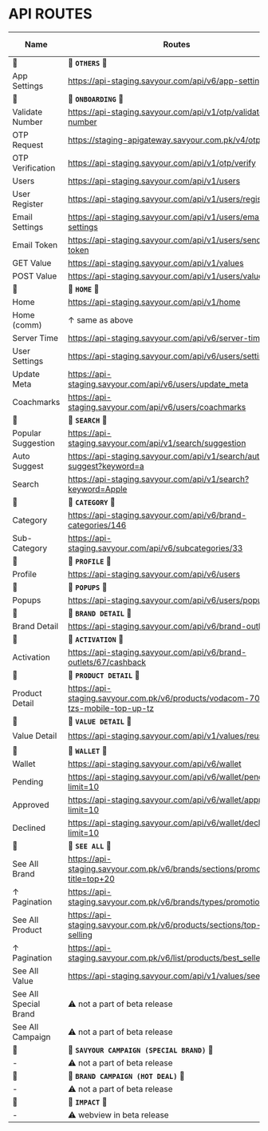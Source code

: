 # API ROUTES

Name|Routes|Old Response|New Response
-|-|-|-
🔗|🔗 **`OTHERS`** 🔗|🔗|🔗
App Settings|https://api-staging.savyour.com/api/v6/app-settings|-|✅
🔗|🔗 **`ONBOARDING`** 🔗|🔗|🔗
Validate Number|https://api-staging.savyour.com/api/v1/otp/validate-number|-|✅
OTP Request|https://staging-apigateway.savyour.com.pk/v4/otp/send|-|✅
OTP Verification|https://api-staging.savyour.com/api/v1/otp/verify|-|✅
Users|https://api-staging.savyour.com/api/v1/users|-|✅
User Register|https://api-staging.savyour.com/api/v1/users/register|-|✅
Email Settings|https://api-staging.savyour.com/api/v1/users/email-settings|-|✅
Email Token|https://api-staging.savyour.com/api/v1/users/send-token|-|✅
GET Value|https://api-staging.savyour.com/api/v1/values|-|✅
POST Value|https://api-staging.savyour.com/api/v1/users/values|-|✅
🔗|🔗 **`HOME`** 🔗|🔗|🔗
Home|https://api-staging.savyour.com/api/v1/home|-|[New](/v15/dashboard-api.json) ✅
Home (comm)|↑ same as above|-|[New](/v15/dashboard-api-2.json) ✅
Server Time|https://api-staging.savyour.com/api/v6/server-time|-|✅
User Settings|https://api-staging.savyour.com/api/v6/users/settings|-|✅
Update Meta|https://api-staging.savyour.com/api/v6/users/update_meta|-|✅
Coachmarks|https://api-staging.savyour.com/api/v6/users/coachmarks|-|✅
🔗|🔗 **`SEARCH`** 🔗|🔗|🔗
Popular Suggestion|https://api-staging.savyour.com/api/v1/search/suggestion|-|✅
Auto Suggest|https://api-staging.savyour.com/api/v1/search/auto-suggest?keyword=a|-|✅
Search|https://api-staging.savyour.com/api/v1/search?keyword=Apple|-|✅
🔗|🔗 **`CATEGORY`** 🔗|🔗|🔗
Category|https://api-staging.savyour.com/api/v6/brand-categories/146|-|-
Sub-Category|https://api-staging.savyour.com/api/v6/subcategories/33|-|-
🔗|🔗 **`PROFILE`** 🔗|🔗|🔗
Profile|https://api-staging.savyour.com/api/v6/users|-|-
🔗|🔗 **`POPUPS`** 🔗|🔗|🔗
Popups|https://api-staging.savyour.com/api/v6/users/popup|-|-
🔗|🔗 **`BRAND DETAIL`** 🔗|🔗|🔗
Brand Detail|https://api-staging.savyour.com/api/v6/brand-outlets/67|[Old](/v6/brand-detail.json)|[New](/v15/brand-detail.json)
🔗|🔗 **`ACTIVATION`** 🔗|🔗|🔗
Activation|https://api-staging.savyour.com/api/v6/brand-outlets/67/cashback|-|-
🔗|🔗 **`PRODUCT DETAIL`** 🔗|🔗|🔗
Product Detail|https://api-staging.savyour.com.pk/v6/products/vodacom-7000-tzs-mobile-top-up-tz|[Old](/v6/product-detail.json)|[New](/v15/product-detail.json)
🔗|🔗 **`VALUE DETAIL`** 🔗|🔗|🔗
Value Detail|https://api-staging.savyour.com/api/v1/values/reusability|✖️|[New](/v15/value-detail.json) ✅
🔗|🔗 **`WALLET`** 🔗|🔗|🔗
Wallet|https://api-staging.savyour.com/api/v6/wallet|-|-
Pending|https://api-staging.savyour.com/api/v6/wallet/pending?limit=10|-|-
Approved|https://api-staging.savyour.com/api/v6/wallet/approved?limit=10|-|-
Declined|https://api-staging.savyour.com/api/v6/wallet/declined?limit=10|-|-
🔗|🔗 **`SEE ALL`** 🔗|🔗|🔗
See All Brand|https://api-staging.savyour.com.pk/v6/brands/sections/promotional?title=top+20|-|[New](/v15/see-all-brand.json)
↑ Pagination|https://api-staging.savyour.com.pk/v6/brands/types/promotional|-|-
See All Product|https://api-staging.savyour.com.pk/v6/products/sections/top-selling|[Old](/v6/see-all-product.json)|-
↑ Pagination|https://api-staging.savyour.com.pk/v6/list/products/best_seller||[New](/v15/see-all-product.json)
See All Value|https://api-staging.savyour.com/api/v1/values/see-all|✖️|✅
See All Special Brand|⚠️ not a part of beta release|-|[New](/v15/special-brand.json)
See All Campaign|⚠️ not a part of beta release|[Old](/v6/see-all-campaign.json)|[New](/v15/see-all-campaign.json)
🔗|🔗 **`SAVYOUR CAMPAIGN (SPECIAL BRAND)`** 🔗|🔗|🔗
-|⚠️ not a part of beta release|-|[New](/v15/specialbrand.json)
🔗|🔗 **`BRAND CAMPAIGN (HOT DEAL)`** 🔗|🔗|🔗
-|⚠️ not a part of beta release|-|-
🔗|🔗 **`IMPACT`** 🔗|🔗|🔗
-|⚠️ webview in beta release|-|-
